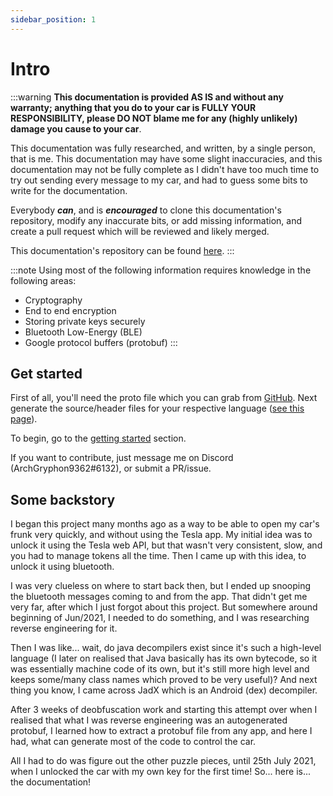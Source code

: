 ```yaml
---
sidebar_position: 1
---
```

# Intro
:::warning
**This documentation is provided AS IS and without any warranty; anything that you do to your car is FULLY YOUR RESPONSIBILITY, please DO NOT blame me for any (highly unlikely) damage you cause to your car**.

This documentation was fully researched, and written, by a single person, that is me. This documentation may have some slight inaccuracies, and this documentation may not be fully complete as I didn't have too much time to try out sending every message to my car, and had to guess some bits to write for the documentation.

Everybody ***can***, and is ***encouraged*** to clone this documentation's repository, modify any inaccurate bits, or add missing information, and create a pull request which will be reviewed and likely merged.

This documentation's repository can be found [here](https://github.com/ArchGryphon9362/teslabtapi).
:::

:::note
Using most of the following information requires knowledge in the following areas:
- Cryptography
- End to end encryption
- Storing private keys securely
- Bluetooth Low-Energy (BLE)
- Google protocol buffers (protobuf)
:::

## Get started

First of all, you'll need the proto file which you can grab from [GitHub](https://gist.github.com/ArchGryphon9362/fc55736f5bb5f2b19c12f68abe0ed3f7).
Next generate the source/header files for your respective language ([see this page](https://developers.google.com/protocol-buffers/docs/overview#generating)).

To begin, go to the [getting started](start) section.

If you want to contribute, just message me on Discord (ArchGryphon9362#6132), or submit a PR/issue.

## Some backstory

I began this project many months ago as a way to be able to open my car's frunk very quickly, and without using the Tesla app. My initial idea was to unlock it using the Tesla web API, but that wasn't very consistent, slow, and you had to manage tokens all the time. Then I came up with this idea, to unlock it using bluetooth.

I was very clueless on where to start back then, but I ended up snooping the bluetooth messages coming to and from the app. That didn't get me very far, after which I just forgot about this project. But somewhere around beginning of Jun/2021, I needed to do something, and I was researching reverse engineering for it.

Then I was like... wait, do java decompilers exist since it's such a high-level language (I later on realised that Java basically has its own bytecode, so it was essentially machine code of its own, but it's still more high level and keeps some/many class names which proved to be very useful)? And next thing you know, I came across JadX which is an Android (dex) decompiler.

After 3 weeks of deobfuscation work and starting this attempt over when I realised that what I was reverse engineering was an autogenerated protobuf, I learned how to extract a protobuf file from any app, and here I had, what can generate most of the code to control the car.

All I had to do was figure out the other puzzle pieces, until 25th July 2021, when I unlocked the car with my own key for the first time! So... here is... the documentation!
